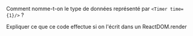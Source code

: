 Comment nomme-t-on le type de données représenté par `<Timer time={1}/>` ?

Expliquer ce que ce code effectue si on l'écrit dans un ReactDOM.render
